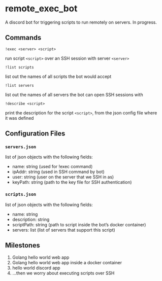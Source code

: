 # remote_exec_bot

A discord bot for triggering scripts to run remotely on servers. In progress.

## Commands
`!exec <server> <script>`

run script `<script>` over an SSH session with server `<server>`

`!list scripts`

list out the names of all scripts the bot would accept

`!list servers`

list out the names of all servers the bot can open SSH sessions with

`!describe <script> `

print the description for the script `<script>`, from the json config file where it was defined

## Configuration Files

### `servers.json`
list of json objects with the following fields:
- name: string (used for !exec command)
- ipAddr: string (used in SSH command by bot)
- user: string (user on the server that we SSH in as)
- keyPath: string (path to the key file for SSH authentication)

### `scripts.json`
list of json objects with the following fields:
- name: string
- description: string
- scriptPath: string (path to script inside the bot’s docker container)
- servers: list<string> (list of servers that support this script)

## Milestones
1. Golang hello world web app
2. Golang hello world web app inside a docker container
3. hello world discord app
4. ...then we worry about executing scripts over SSH
